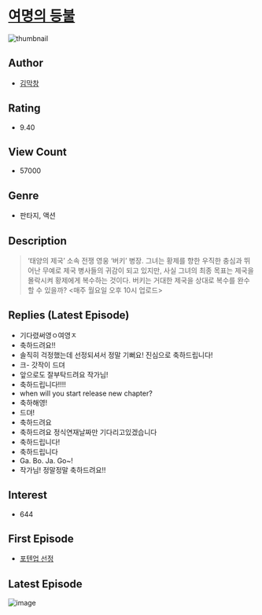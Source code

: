 # [여명의 등불](https://comic.naver.com/bestChallenge/list?titleId=802636)
![thumbnail](https://image-comic.pstatic.net/user_contents_data/challenge_comic/2023/03/02/359413/upload_3545006032842613040_480x623.jpeg)

## Author
- [김막창](https://comic.naver.com/artistTitle?id=359413)

## Rating
- 9.40

## View Count
- 57000

## Genre
- 판타지, 액션

## Description
> ‘태양의 제국’ 소속 전쟁 영웅 ‘버키’ 병장. 그녀는 황제를 향한 우직한 충심과 뛰어난 무예로 제국 병사들의 귀감이 되고 있지만, 사실 그녀의 최종 목표는 제국을 몰락시켜 황제에게 복수하는 것이다. 버키는 거대한 제국을 상대로 복수를 완수할 수 있을까? <매주 월요일 오후 10시 업로드>

## Replies (Latest Episode)
- 기다렸써영ㅇ여영ㅈ
- 축하드려요!!
- 솔직히 걱정했는데 선정되셔서 정말 기뻐요! 진심으로 축하드립니다!
- 크- 갓작이 드뎌
- 앞으로도 잘부탁드려요 작가님!
- 축하드립니다!!!!
- when will you start release new chapter?
- 축하해영!
- 드뎌!
- 축하드려요
- 축하드려요 정식연재날짜만 기다리고있겠습니다
- 축하드립니다!
- 축하드립니다
- Ga. Bo. Ja. Go~!
- 작가님! 정말정말 축하드려요!!

## Interest
- 644

## First Episode
- [포텐업 선정](https://comic.naver.com/bestChallenge/detail?titleId=802636&no=1)

## Latest Episode
![image](https://image-comic.pstatic.net/user_contents_data/challenge_comic/2023/03/27/359413/upload_7234531656822252641.jpeg)
